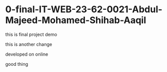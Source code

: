 # 0-final-IT-WEB-23-62-0021-Abdul-Majeed-Mohamed-Shihab-Aaqil

this is final project demo

this is another change

developed on online

good thing



